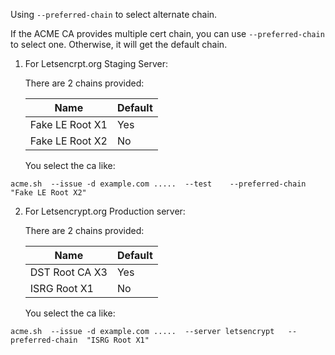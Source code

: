 Using `--preferred-chain` to select alternate chain.

If the ACME CA provides multiple cert chain, you can use `--preferred-chain` to select one. Otherwise, it will get the default chain.

1. For Letsencrpt.org Staging Server:

    There are 2 chains provided:

    |   Name            |  Default  |
    |-------------------|-----------|
    |   Fake LE Root X1 | Yes       |
    |   Fake LE Root X2 |   No     |

    You select the ca like:
```
acme.sh  --issue -d example.com .....  --test    --preferred-chain  "Fake LE Root X2"
```

2. For Letsencrypt.org Production server:

    There are 2 chains provided:

    |   Name            |  Default  |
    |-------------------|-----------|
    |   DST Root CA X3 | Yes       |
    |   ISRG Root X1 |   No     |

    You select the ca like:
```
acme.sh  --issue -d example.com .....  --server letsencrypt   --preferred-chain  "ISRG Root X1"
```



